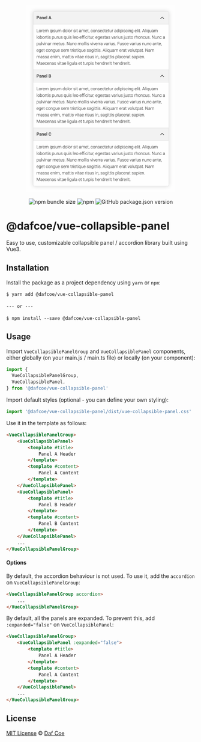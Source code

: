 <div style="text-align: center">

![@dafcoe/vue-collapsible-panel sample](https://github.com/dafcoe/vue-collapsible-panel/blob/main/src/assets/images/sample.gif?raw=true)

![npm bundle size](https://img.shields.io/bundlephobia/min/@dafcoe/vue-collapsible-panel?style=flat-square)
![npm](https://img.shields.io/npm/dt/@dafcoe/vue-collapsible-panel?style=flat-square)
![GitHub package.json version](https://img.shields.io/github/package-json/v/dafcoe/vue-collapsible-panel?style=flat-square)
</div>

# @dafcoe/vue-collapsible-panel
Easy to use, customizable collapsible panel / accordion library built using Vue3.

## Installation
Install the package as a project dependency using `yarn` or `npm`:
```
$ yarn add @dafcoe/vue-collapsible-panel

--- or ---

$ npm install --save @dafcoe/vue-collapsible-panel
```

## Usage
Import `VueCollapsiblePanelGroup` and `VueCollapsiblePanel` components, either globally (on your main.js / main.ts file) or locally (on your component):
```js
import {
  VueCollapsiblePanelGroup,
  VueCollapsiblePanel,
} from '@dafcoe/vue-collapsible-panel'
```

Import default styles (optional - you can define your own styling):
```js
import '@dafcoe/vue-collapsible-panel/dist/vue-collapsible-panel.css'
```

Use it in the template as follows:
```html
<VueCollapsiblePanelGroup>
    <VueCollapsiblePanel>
        <template #title>
            Panel A Header
        </template>
        <template #content>
            Panel A Content
        </template>
    </VueCollapsiblePanel>
    <VueCollapsiblePanel>
        <template #title>
            Panel B Header
        </template>
        <template #content>
            Panel B Content
        </template>
    </VueCollapsiblePanel>
    ...
</VueCollapsiblePanelGroup>
```

#### Options
By default, the accordion behaviour is not used. To use it, add the `accordion` on `VueCollapsiblePanelGroup`:
```html
<VueCollapsiblePanelGroup accordion>
    ...
</VueCollapsiblePanelGroup>
```

By default, all the panels are expanded. To prevent this, add `:expanded="false"` on `VueCollapsiblePanel`:
```html
<VueCollapsiblePanelGroup>
    <VueCollapsiblePanel :expanded="false">
        <template #title>
            Panel A Header
        </template>
        <template #content>
            Panel A Content
        </template>
    </VueCollapsiblePanel>
    ...
</VueCollapsiblePanelGroup>
```

## License
[MIT License](https://opensource.org/licenses/MIT) © [Daf Coe](mailto:dafcoe@gmail.com)
